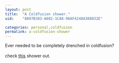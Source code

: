 ```yaml
---
layout: post
title:  "A Coldfusion shower."
uid:	"8A97B303-A602-1CA8-96AF4248A308832E"

categories: personal,coldfusion
permalink: a-coldfusion-shower
---
```

Ever needed to be completely drenched in coldfusion?<br /><br />check <a href="http://www.techeblog.com/index.php/tech-gadget/take-a-cold-fusion-shower">this</a> shower out.
